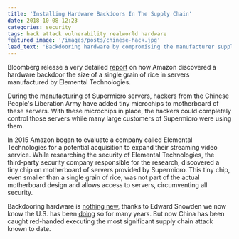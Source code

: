 ```yaml
---
title: 'Installing Hardware Backdoors In The Supply Chain'
date: 2018-10-08 12:23
categories: security
tags: hack attack vulnerability realworld hardware
featured_image: '/images/posts/chinese-hack.jpg'
lead_text: 'Backdooring hardware by compromising the manufacturer supply chain'
---
```


Bloomberg release a very detailed [report](https://www.bloomberg.com/news/features/2018-10-04/the-big-hack-how-china-used-a-tiny-chip-to-infiltrate-america-s-top-companies) on how Amazon discovered a hardware backdoor the size of a single grain of rice in servers manufactured by Elemental Technologies.

During the manufacturing of Supermicro servers, hackers from the Chinese People's Liberation Army have added tiny microchips to motherboard of these servers. With these microchips in place, the hackers could completely control those servers while many large customers of Supermicro were using them.

In 2015 Amazon began to evaluate a company called Elemental Technologies for a potential acquisition to expand their streaming video service. While researching the security of Elemental Technologies, the third-party security company responsible for the research, discovered a tiny chip on motherboard of servers provided by Supermicro. This tiny chip, even smaller than a single grain of rice, was not part of the actual motherboard design and allows access to servers, circumventing all security.

Backdooring hardware is [nothing new](http://www.toucan-system.com/research/blackhat2012_brossard_hardware_backdooring.pdf), thanks to Edward Snowden we now know the U.S. has been [doing](https://www.infoworld.com/article/2608141/internet-privacy/snowden--the-nsa-planted-backdoors-in-cisco-products.html) so for many years. But now China has been caught red-handed executing the most significant supply chain attack known to date.
